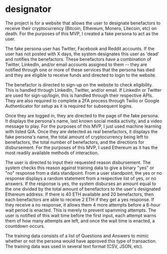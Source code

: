 # designator
The project is for a website that allows the user to designate benefactors to receive their cryptocurrency (Bitcoin, Ethereum, Monero, Litecoin, etc) on death. For the purposes of this MVP, I created a fake persona to act as the user.

The fake persona user has Twitter, Facebook and Reddit accounts. If the user has not posted with X days, the system designates this user as 'dead' and notifies the benefactors. These benefactors have a combination of Twitter, LinkedIn, and/or email accounts assigned to them -- they are notified through one or more of these services that the persona has died and they are eligible to receive funds and directed to login to the website.

The benefactor is directed to sign-up on the website to check eligibility. This is handled through LinkedIn, Twitter, and/or email. If LinkedIn or Twitter are used for sign-up/login, this is handled through their respective APIs. They are also required to complete a 2FA process through Twilio or Google Authenticator for setup as it is required for subsequent logins.

Once they are logged in, they are directed to the page of the fake persona. It displays the persona's name, last known social media activity, and a video message to play. For the purposes of this MVP, I just used machine learning with listed Q/A. Once they are detected as real benefactors, it displays the fake persona's name, the total amount of cryptocurrency being left to benefactors, the total number of benefactors, and the directions for disbursement. For the purposes of this MVP, I used Ethereum as it has the most readily available methods of interaction.

The user is directed to input their requested reason disbursement. The system checks this reason against training data to give a binary "yes" or "no" response from a data standpoint. From a user standpoint, the yes or no response displays a random statement from a respective list of yes, or no answers. If the response is yes, the system disburses an amount equal to the one divided by the total amount of benefactors to the user's designated Ethereum address. If there is 40 ETH available and 20 benefactors, then each benefactors are able to receive 2 ETH if they get a yes response. If they receive a no response, it allows them 4 more attempts before a 6-hour wait period is enacted. This is merely to prevent spamming attempts. The user is notified of this wait time before the first input, each attempt warns them of how many attempts are left, and once the wait time is enacted, a countdown occurs.

The training data consists of a list of Questions and Answers to mimic whether or not the persona would have approved this type of transaction. The training data was used in several text format (CSV, JSON, etc).
